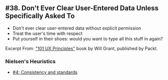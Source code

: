 ## #38. Don't Ever Clear User-Entered Data Unless Specifically Asked To
-  Don't ever clear user-entered data without explicit permission
-  Treat the user's time with respect
-  Put yourself in their shoes: would you want to type all this stuff in again?

Excerpt From: ["101 UX Principles"](https://www.packtpub.com/web-development/101-ux-principles) book by Will Grant, published by Packt.

### Nielsen's Heuristics
- [#4: Consistency and standards](https://github.com/fullcircle23/fullcircle23.github.io/blob/master/2020/ui-ux/ui-ux-principles-and-best-practices.md#4-consistency-and-standards)
